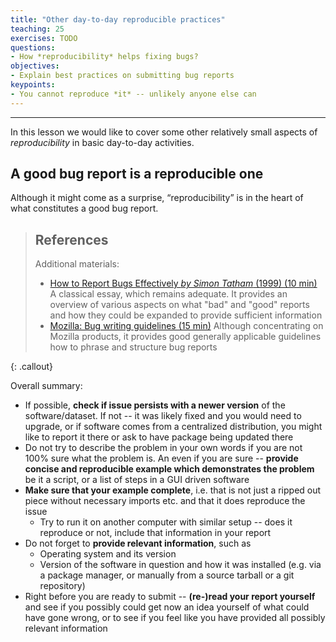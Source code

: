 ```yaml
---
title: "Other day-to-day reproducible practices"
teaching: 25
exercises: TODO
questions:
- How *reproducibility* helps fixing bugs?
objectives:
- Explain best practices on submitting bug reports
keypoints:
- You cannot reproduce *it* -- unlikely anyone else can
---
```


---

In this lesson we would like to cover some other relatively small
aspects of *reproducibility* in basic day-to-day activities.

## A good bug report is a reproducible one

Although it might come as a surprise, “reproducibility” is in the
heart of what constitutes a good bug report.


> ## References
>
> Additional materials:
> - [How to Report Bugs Effectively  *by Simon Tatham* (1999) (10 min)](http://www.chiark.greenend.org.uk/~sgtatham/bugs.html)
>   A classical essay, which remains adequate.  It provides an
>   overview of various aspects on what "bad" and "good" reports and how they could be expanded to
>   provide sufficient information
> - [Mozilla: Bug writing guidelines (15 min)](https://developer.mozilla.org/en-US/docs/Mozilla/QA/Bug_writing_guidelines)
>   Although concentrating on Mozilla products, it provides good
>   generally applicable guidelines how to phrase and structure
>   bug reports
>
{: .callout}

Overall summary:
- If possible, **check if issue persists with a newer version** of the
  software/dataset. If not -- it was likely fixed and you would need
  to upgrade, or if software comes from a centralized distribution,
  you might like to report it there or ask to have package being
  updated there
- Do not try to describe the problem in your own words if you are not
  100% sure what the problem is. An even if you are sure -- **provide
  concise and reproducible example which demonstrates the problem** be
  it a script, or a list of steps in a GUI driven software
- **Make sure that your example complete**, i.e. that is not just a
  ripped out piece without necessary imports etc. and that it does
  reproduce the issue
  - Try to run it on another computer with similar setup -- does it
    reproduce or not, include that information in your report
- Do not forget to **provide relevant information**, such as
  - Operating system and its version
  - Version of the software in question and how it was installed
    (e.g. via a package manager, or manually from a source tarball
    or a git repository)
- Right before you are ready to submit -- **(re-)read your report
  yourself** and see if you possibly could get now an idea yourself of
  what could have gone wrong, or to see if you feel like you have
  provided all possibly relevant information

